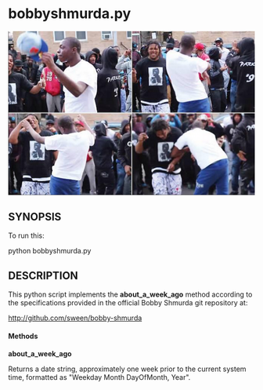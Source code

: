 # bobbyshmurda.py

![Bobby Shmurda](https://raw.githubusercontent.com/sween/bobby-shmurda/master/assets/bobby-shmurda.png)

## SYNOPSIS

 To run this:

 python bobbyshmurda.py

## DESCRIPTION

This python script implements the **about_a_week_ago** method according to the specifications provided in the official Bobby Shmurda git repository at:

http://github.com/sween/bobby-shmurda

#### Methods

**about_a_week_ago**

Returns a date string, approximately one week prior to the current system
time, formatted as "Weekday Month DayOfMonth, Year".

